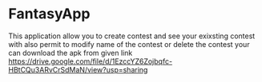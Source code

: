 # FantasyApp
This application allow you to create contest and see your exixsting contest with also permit to modify name of the contest or delete the contest 
your can download the apk from given link 
https://drive.google.com/file/d/1EzccYZ6Zojbqfc-HBtCQu3ARvCrSdMaN/view?usp=sharing
